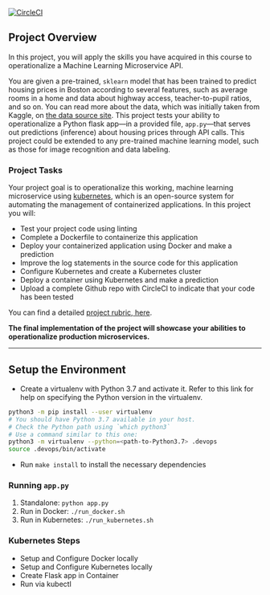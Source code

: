 [![CircleCI](https://dl.circleci.com/status-badge/img/gh/msaucier/udacity-project-ml-microservice/tree/circleci-integration.svg?style=svg)](https://dl.circleci.com/status-badge/redirect/gh/msaucier/udacity-project-ml-microservice/tree/circleci-integration)

## Project Overview

In this project, you will apply the skills you have acquired in this course to operationalize a Machine Learning Microservice API. 

You are given a pre-trained, `sklearn` model that has been trained to predict housing prices in Boston according to several features, such as average rooms in a home and data about highway access, teacher-to-pupil ratios, and so on. You can read more about the data, which was initially taken from Kaggle, on [the data source site](https://www.kaggle.com/c/boston-housing). This project tests your ability to operationalize a Python flask app—in a provided file, `app.py`—that serves out predictions (inference) about housing prices through API calls. This project could be extended to any pre-trained machine learning model, such as those for image recognition and data labeling.

### Project Tasks

Your project goal is to operationalize this working, machine learning microservice using [kubernetes](https://kubernetes.io/), which is an open-source system for automating the management of containerized applications. In this project you will:
* Test your project code using linting
* Complete a Dockerfile to containerize this application
* Deploy your containerized application using Docker and make a prediction
* Improve the log statements in the source code for this application
* Configure Kubernetes and create a Kubernetes cluster
* Deploy a container using Kubernetes and make a prediction
* Upload a complete Github repo with CircleCI to indicate that your code has been tested

You can find a detailed [project rubric, here](https://review.udacity.com/#!/rubrics/2576/view).

**The final implementation of the project will showcase your abilities to operationalize production microservices.**

---

## Setup the Environment

* Create a virtualenv with Python 3.7 and activate it. Refer to this link for help on specifying the Python version in the virtualenv. 
```bash
python3 -m pip install --user virtualenv
# You should have Python 3.7 available in your host. 
# Check the Python path using `which python3`
# Use a command similar to this one:
python3 -m virtualenv --python=<path-to-Python3.7> .devops
source .devops/bin/activate
```
* Run `make install` to install the necessary dependencies

### Running `app.py`

1. Standalone:  `python app.py`
2. Run in Docker:  `./run_docker.sh`
3. Run in Kubernetes:  `./run_kubernetes.sh`

### Kubernetes Steps

* Setup and Configure Docker locally
* Setup and Configure Kubernetes locally
* Create Flask app in Container
* Run via kubectl
